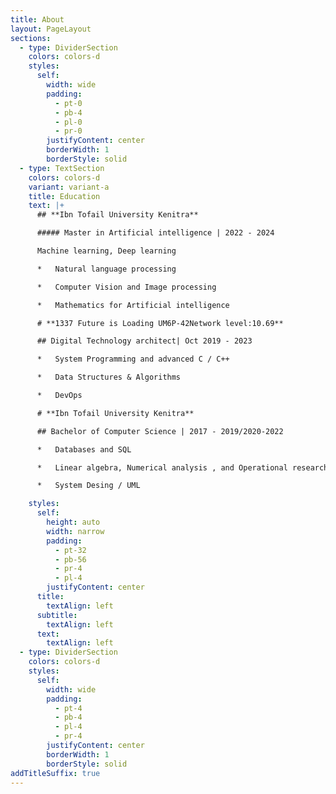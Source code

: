```yaml
---
title: About
layout: PageLayout
sections:
  - type: DividerSection
    colors: colors-d
    styles:
      self:
        width: wide
        padding:
          - pt-0
          - pb-4
          - pl-0
          - pr-0
        justifyContent: center
        borderWidth: 1
        borderStyle: solid
  - type: TextSection
    colors: colors-d
    variant: variant-a
    title: Education
    text: |+
      ## **Ibn Tofail University Kenitra**

      ##### Master in Artificial intelligence | 2022 - 2024

      Machine learning, Deep learning

      *   Natural language processing

      *   Computer Vision and Image processing

      *   Mathematics for Artificial intelligence

      # **1337 Future is Loading UM6P-42Network level:10.69**

      ## Digital Technology architect| Oct 2019 - 2023

      *   System Programming and advanced C / C++

      *   Data Structures & Algorithms

      *   DevOps

      # **Ibn Tofail University Kenitra**

      ## Bachelor of Computer Science | 2017 - 2019/2020-2022

      *   Databases and SQL

      *   Linear algebra, Numerical analysis , and Operational research

      *   System Desing / UML

    styles:
      self:
        height: auto
        width: narrow
        padding:
          - pt-32
          - pb-56
          - pr-4
          - pl-4
        justifyContent: center
      title:
        textAlign: left
      subtitle:
        textAlign: left
      text:
        textAlign: left
  - type: DividerSection
    colors: colors-d
    styles:
      self:
        width: wide
        padding:
          - pt-4
          - pb-4
          - pl-4
          - pr-4
        justifyContent: center
        borderWidth: 1
        borderStyle: solid
addTitleSuffix: true
---
```

